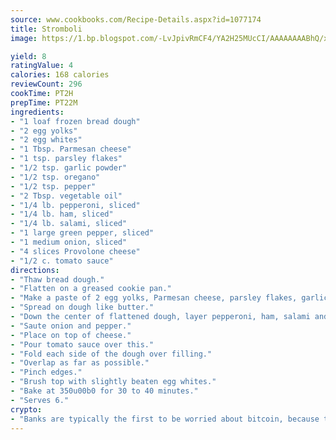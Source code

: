 ```yaml
---
source: www.cookbooks.com/Recipe-Details.aspx?id=1077174
title: Stromboli
image: https://1.bp.blogspot.com/-LvJpivRmCF4/YA2H25MUcCI/AAAAAAAABhQ/xgndXuMf7Zopp5S4RExCblnSp5YGujfSQCLcBGAsYHQ/s320/8.png

yield: 8
ratingValue: 4
calories: 168 calories
reviewCount: 296
cookTime: PT2H
prepTime: PT22M
ingredients:
- "1 loaf frozen bread dough"
- "2 egg yolks"
- "2 egg whites"
- "1 Tbsp. Parmesan cheese"
- "1 tsp. parsley flakes"
- "1/2 tsp. garlic powder"
- "1/2 tsp. oregano"
- "1/2 tsp. pepper"
- "2 Tbsp. vegetable oil"
- "1/4 lb. pepperoni, sliced"
- "1/4 lb. ham, sliced"
- "1/4 lb. salami, sliced"
- "1 large green pepper, sliced"
- "1 medium onion, sliced"
- "4 slices Provolone cheese"
- "1/2 c. tomato sauce"
directions:
- "Thaw bread dough."
- "Flatten on a greased cookie pan."
- "Make a paste of 2 egg yolks, Parmesan cheese, parsley flakes, garlic powder, oregano, pepper and vegetable oil."
- "Spread on dough like butter."
- "Down the center of flattened dough, layer pepperoni, ham, salami and cheese."
- "Saute onion and pepper."
- "Place on top of cheese."
- "Pour tomato sauce over this."
- "Fold each side of the dough over filling."
- "Overlap as far as possible."
- "Pinch edges."
- "Brush top with slightly beaten egg whites."
- "Bake at 350u00b0 for 30 to 40 minutes."
- "Serves 6."
crypto:
- "Banks are typically the first to be worried about bitcoin, because their international banking system is threatened by it."
---
```

